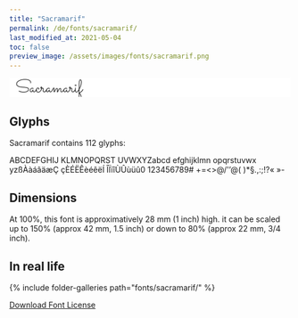 ```yaml
---
title: "Sacramarif"
permalink: /de/fonts/sacramarif/
last_modified_at: 2021-05-04
toc: false
preview_image: /assets/images/fonts/sacramarif.png
---
```

![Sacramarif](/assets/images/fonts/sacramarif.png)



## Glyphs

Sacramarif contains 112 glyphs:
	
ABCDEFGHIJ
KLMNOPQRST
UVWXYZabcd
efghijklmn
opqrstuvwx
yzßÀàáâäæÇ
çÈÉËÊèéêëÍ
ÎÏïîÙÛùüû0
123456789#
+=<>@/'’@(
)*§.,:;!?«
»-

## Dimensions
At 100%, this font is approximatively 28 mm (1 inch) high.
it can be scaled up to 150% (approx 42 mm, 1.5 inch) or down  to  80% (approx 22 mm, 3/4 inch).

## In real life


{% include folder-galleries path="fonts/sacramarif/" %}


[Download Font License](https://github.com/inkstitch/inkstitch/tree/main/fonts/sacramarif/LICENSE)
